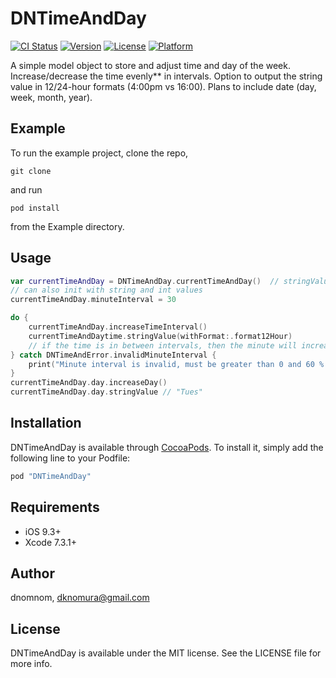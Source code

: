 # DNTimeAndDay

[![CI Status](http://img.shields.io/travis/dnomnom/DNTimeAndDay.svg?style=flat)](https://travis-ci.org/dnomnom/DNTimeAndDay)
[![Version](https://img.shields.io/cocoapods/v/DNTimeAndDay.svg?style=flat)](http://cocoapods.org/pods/DNTimeAndDay)
[![License](https://img.shields.io/cocoapods/l/DNTimeAndDay.svg?style=flat)](http://cocoapods.org/pods/DNTimeAndDay)
[![Platform](https://img.shields.io/cocoapods/p/DNTimeAndDay.svg?style=flat)](http://cocoapods.org/pods/DNTimeAndDay)

A simple model object to store and adjust time and day of the week. Increase/decrease the time evenly** in intervals. Option to output the string value in 12/24-hour formats (4:00pm vs 16:00). Plans to include date (day, week, month, year).   

## Example

To run the example project, clone the repo,

`git clone `

and run 

`pod install` 

from the Example directory.

## Usage
```swift
var currentTimeAndDay = DNTimeAndDay.currentTimeAndDay()  // stringValues: "Mon", "11:45am"
// can also init with string and int values
currentTimeAndDay.minuteInterval = 30  

do {
    currentTimeAndDay.increaseTimeInterval()  
    currentTimeAndDaytime.stringValue(withFormat:.format12Hour) 
    // if the time is in between intervals, then the minute will increase to match the interval. ie time = 12:00pm, not 12;15pm
} catch DNTimeAndError.invalidMinuteInterval {
    print("Minute interval is invalid, must be greater than 0 and 60 % (interval % 60) == 0 **") 
}
currentTimeAndDay.day.increaseDay() 
currentTimeAndDay.day.stringValue // "Tues"
```

## Installation

DNTimeAndDay is available through [CocoaPods](http://cocoapods.org). To install
it, simply add the following line to your Podfile:

```ruby
pod "DNTimeAndDay"
```

## Requirements
- iOS 9.3+
- Xcode 7.3.1+


## Author

dnomnom, dknomura@gmail.com

## License

DNTimeAndDay is available under the MIT license. See the LICENSE file for more info.
